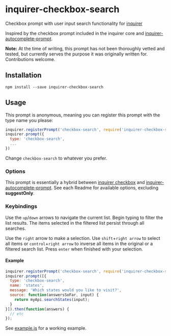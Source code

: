 # inquirer-checkbox-search

Checkbox prompt with user input search functionality for [inquirer](https://github.com/SBoudrias/Inquirer.js)

Inspired by the checkbox prompt included in the inquirer core and [inquirer-autocomplete-prompt](https://github.com/mokkabonna/inquirer-autocomplete-prompt).

**Note:** At the time of writing, this prompt has not been thoroughly vetted and tested, but currently serves the purpose it was originally written for. Contributions welcome.

## Installation

```
npm install --save inquirer-checkbox-search
```

## Usage

This prompt is anonymous, meaning you can register this prompt with the type name you please:

```javascript
inquirer.registerPrompt('checkbox-search', require('inquirer-checkbox-search'));
inquirer.prompt({
  type: 'checkbox-search',
  ...
})
```

Change `checkbox-search` to whatever you prefer.

### Options

This prompt is essentially a hybrid between [inquirer checkbox](https://github.com/SBoudrias/Inquirer.js#checkbox---type-checkbox) and [inquirer-autocomplete-prompt](https://github.com/mokkabonna/inquirer-autocomplete-prompt). See each Readme for available options, excluding **suggestOnly**.

### Keybindings
Use the `up`/`down` arrows to navigate the current list. Begin typing to filter the list results. The items selected in the filtered list persist through all searches.

Use the `right` arrow to make a selection. Use `shift`+`right arrow` to select all items or `control`+`right arrow` to inverse all items in the original or a filtered search list. Press `enter` when finished with your selection.

#### Example

```javascript
inquirer.registerPrompt('checkbox-search', require('inquirer-checkbox-search'));
inquirer.prompt([{
  type: 'checkbox-search',
  name: 'states',
  message: 'Which states would you like to visit?',
  source: function(answersSoFar, input) {
    return myApi.searchStates(input);
  }
}]).then(function(answers) {
  // etc
});
```

See [example.js](https://github.com/lzoog/inquirer-checkbox-search/blob/master/example.js) for a working example.

